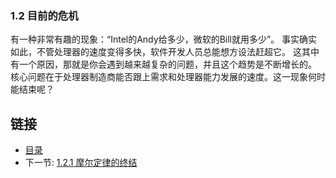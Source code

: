 ### 1.2 目前的危机

有一种非常有趣的现象：“Intel的Andy给多少，微软的Bill就用多少”。
事实确实如此，不管处理器的速度变得多快，软件开发人员总能想方设法赶超它。
这其中有一个原因，那就是你会遇到越来越复杂的问题，并且这个趋势是不断增长的。
核心问题在于处理器制造商能否跟上需求和处理器能力发展的速度。这一现象何时能结束呢？


## 链接
- [目录](../README.md)
- 下一节: [1.2.1 摩尔定律的终结](1.1.2.1.md)
